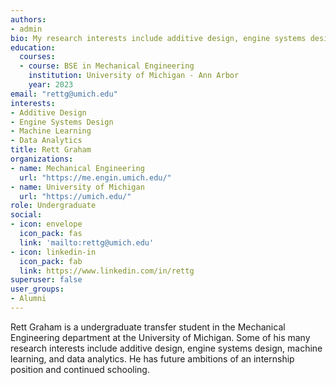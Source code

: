 ```yaml
---
authors:
- admin
bio: My research interests include additive design, engine systems design, machine learning, and data analytics
education:
  courses:
  - course: BSE in Mechanical Engineering
    institution: University of Michigan - Ann Arbor
    year: 2023
email: "rettg@umich.edu"
interests:
- Additive Design
- Engine Systems Design
- Machine Learning
- Data Analytics
title: Rett Graham
organizations:
- name: Mechanical Engineering
  url: "https://me.engin.umich.edu/"
- name: University of Michigan
  url: "https://umich.edu/"
role: Undergraduate
social:
- icon: envelope
  icon_pack: fas
  link: 'mailto:rettg@umich.edu'
- icon: linkedin-in
  icon_pack: fab
  link: https://www.linkedin.com/in/rettg
superuser: false
user_groups:
- Alumni
---
```


Rett Graham is a undergraduate transfer student in the Mechanical Engineering department at the University of Michigan. Some of his many research interests include additive design, engine systems design, machine learning, and data analytics. He has future ambitions of an internship position and continued schooling.
